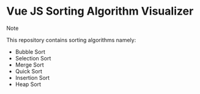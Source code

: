 # Vue JS Sorting Algorithm Visualizer

> [!NOTE]
> This repository contains sorting algorithms namely:
> - Bubble Sort
> - Selection Sort
> - Merge Sort
> - Quick Sort
> - Insertion Sort
> - Heap Sort
